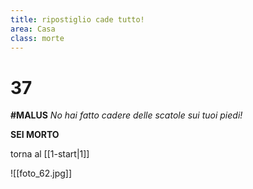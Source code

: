 ```yaml
---
title: ripostiglio cade tutto!
area: Casa
class: morte
---
```

# 37
**#MALUS**
_No hai fatto cadere delle scatole sui tuoi piedi!_

**SEI MORTO**

torna al [[1-start|1]]

![[foto_62.jpg]]